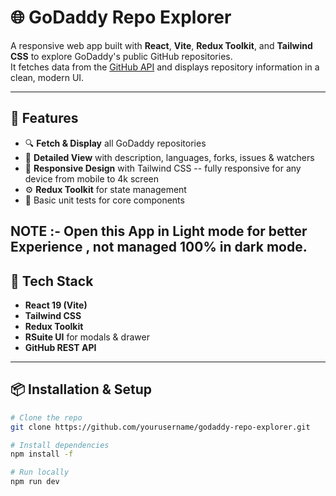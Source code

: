 # 🌐 GoDaddy Repo Explorer

A responsive web app built with **React**, **Vite**, **Redux Toolkit**, and **Tailwind CSS** to explore GoDaddy's public GitHub repositories.  
It fetches data from the [GitHub API](https://api.github.com/orgs/godaddy/repos) and displays repository information in a clean, modern UI.

---

## 🚀 Features
- 🔍 **Fetch & Display** all GoDaddy repositories
- 📄 **Detailed View** with description, languages, forks, issues & watchers
- 💫 **Responsive Design** with Tailwind CSS -- fully responsive for any device from mobile to 4k screen
- ⚙️ **Redux Toolkit** for state management
- 🧪 Basic unit tests for core components

NOTE :- Open this App in Light mode for better Experience , not managed 100% in dark mode. 
---

## 🧰 Tech Stack
- **React 19 (Vite)**
- **Tailwind CSS**
- **Redux Toolkit**
- **RSuite UI** for modals & drawer
- **GitHub REST API**

---

## 📦 Installation & Setup

```bash
# Clone the repo
git clone https://github.com/yourusername/godaddy-repo-explorer.git

# Install dependencies
npm install -f

# Run locally
npm run dev
